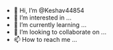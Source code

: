 - 👋 Hi, I’m @Keshav44854
- 👀 I’m interested in ...
- 🌱 I’m currently learning ...
- 💞️ I’m looking to collaborate on ...
- 📫 How to reach me ...

<!---
Keshav44854/Keshav44854 is a ✨ special ✨ repository because its `README.md` (this file) appears on your GitHub profile.
You can click the Preview link to take a look at your changes.
--->
